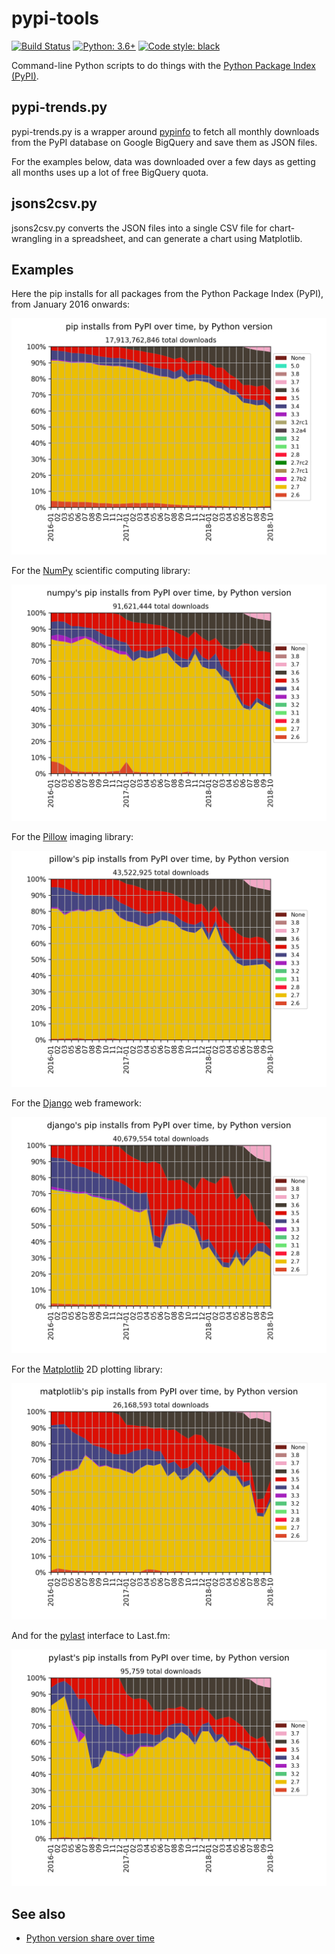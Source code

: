 # pypi-tools

[![Build Status](https://travis-ci.org/hugovk/pypi-tools.svg?branch=master)](https://travis-ci.org/hugovk/pypi-tools)
[![Python: 3.6+](https://img.shields.io/badge/python-3.6+-blue.svg)](https://www.python.org/downloads/)
[![Code style: black](https://img.shields.io/badge/code%20style-black-000000.svg)](https://github.com/ambv/black)

Command-line Python scripts to do things with the
[Python Package Index (PyPI)](https://pypi.org/).

## pypi-trends.py

pypi-trends.py is a wrapper around [pypinfo](https://github.com/ofek/pypinfo)
to fetch all monthly downloads from the PyPI database on Google BigQuery and
save them as JSON files.

For the examples below, data was downloaded over a few days as getting all
months uses up a lot of free BigQuery quota.

## jsons2csv.py

jsons2csv.py converts the JSON files into a single CSV file for chart-wrangling 
in a spreadsheet, and can generate a chart using Matplotlib.

## Examples

Here the pip installs for all packages from the Python Package Index (PyPI),
from January 2016 onwards:

![Chart showing pip installs for Python 3 increasing from under 10% to around 35%](data/pip-install-all.png)

For the [NumPy](https://github.com/numpy/numpy) scientific computing library:

!["Chart showing pip installs for Python 3 increasing from under 20% to around 55%"](data/pip-install-numpy.png)

For the [Pillow](https://github.com/python-pillow/Pillow) imaging library:

!["Chart showing pip installs for Python 3 increasing from under 20% to around 55%"](data/pip-install-pillow.png)

For the [Django](https://github.com/python-pillow/Pillow) web framework:

!["Chart showing pip installs for Python 3 increasing from under 30% to around 65%"](data/pip-install-django.png)

For the [Matplotlib](https://github.com/matplotlib/matplotlib) 2D plotting library:

![](data/pip-install-matplotlib.png)

And for the [pylast](https://github.com/pylast/pylast) interface to Last.fm:

!["Chart showing pip installs for Python 3 increasing from under 20% to over 50%"](data/pip-install-pylast.png)

## See also

* [Python version share over time](https://medium.com/@hugovk/python-version-share-over-time-cf4498822650)
